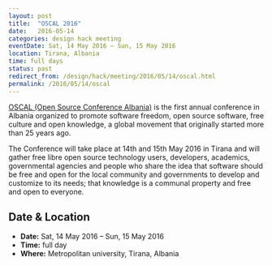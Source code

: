 ```yaml
---
layout: post
title:  "OSCAL 2016"
date:   2016-05-14
categories: design hack meeting
eventDate: Sat, 14 May 2016 – Sun, 15 May 2016
location: Tirana, Albania
time: full days
status: past
redirect_from: /design/hack/meeting/2016/05/14/oscal.html
permalink: /2016/05/14/oscal
---
```


[OSCAL (Open Source Conference Albania)](http://oscal.openlabs.cc/) is the first annual conference in Albania organized to promote software freedom, open source software, free culture and open knowledge, a global movement that originally started more than 25 years ago.

The Conference will take place at 14th and 15th May 2016 in Tirana and will gather free libre open source technology users, developers, academics, governmental agencies and people who share the idea that software should be free and open for the local community and governments to develop and customize to its needs; that knowledge is a communal property and free and open to everyone.

## Date & Location

- **Date:** Sat, 14 May 2016 – Sun, 15 May 2016
- **Time:** full day
- **Where:** Metropolitan university, Tirana, Albania
